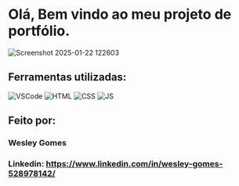 # Olá, Bem vindo ao meu projeto de portfólio.

![Screenshot 2025-01-22 122603](https://github.com/user-attachments/assets/4420b6f3-7e01-4132-9a32-32cd8e8d47a0)


## Ferramentas utilizadas:

<td><img alt="VSCode" src="https://img.shields.io/badge/Visual%20Studio%20Code-0078d7.svg?style=for-the-badge&logo=visual-studio-code&logoColor=white"/></td>
        <td><img alt="HTML" src="https://img.shields.io/badge/HTML-239120?style=for-the-badge&logo=html5&logoColor=white"/></td>
        <td><img alt="CSS" src="https://img.shields.io/badge/CSS-239120?&style=for-the-badge&logo=css3&logoColor=white"/></td>
        <td><img alt="JS"src="https://img.shields.io/badge/javascript-%23323330.svg?style=for-the-badge&logo=javascript&logoColor=%23F7DF1E"/></td>

## Feito por:

### Wesley Gomes

### Linkedin: https://www.linkedin.com/in/wesley-gomes-528978142/
